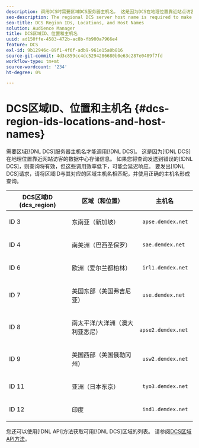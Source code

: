 ```yaml
---
description: 调用DCS时需要区域DCS服务器主机名。 这是因为DCS在地理位置靠近站点访客的数据中心中存储信息。 如果您将查询发送到错误的DCS，则查询将起作用，但这些调用效率低下，并且可能会延迟响应。 要发出DCS请求，请将区域ID与其对应的区域主机名相匹配，然后使用正确的主机名形成查询。
seo-description: The regional DCS server host name is required to make calls to the DCS. This is because the DCS stores information in data centers that are geographically close to site visitors. Your queries will work if you send them to the wrong DCS, but these calls are inefficient and can delay the response. To make a DCS request, match the region ID to its corresponding regional host name and form your query with the proper host name.
seo-title: DCS Region IDs, Locations, and Host Names
solution: Audience Manager
title: DCS区域ID、位置和主机名
uuid: ad150ffe-4583-472b-ac8b-fb900a7966e4
feature: DCS
exl-id: 9b12946c-89f1-4f6f-adb9-961e15a0b816
source-git-commit: 4d3c859cc4dc5294286680b0e63c287e0409f7fd
workflow-type: tm+mt
source-wordcount: '234'
ht-degree: 0%

---
```


# DCS区域ID、位置和主机名 {#dcs-region-ids-locations-and-host-names}

需要区域[!DNL DCS]服务器主机名才能调用[!DNL DCS]。 这是因为[!DNL DCS]在地理位置靠近网站访客的数据中心存储信息。 如果您将查询发送到错误的[!DNL DCS]，则查询将有效，但这些调用效率低下，可能会延迟响应。 要发出[!DNL DCS]请求，请将区域ID与其对应的区域主机名相匹配，并使用正确的主机名形成查询。

<table id="table_643212E4F9C64DFF9443904B01D89CB3"> 
 <thead> 
  <tr> 
   <th colname="col1" class="entry"> DCS区域ID (dcs_region) </th> 
   <th colname="col2" class="entry"> 区域（和位置） </th> 
   <th colname="col3" class="entry"> 主机名 </th> 
  </tr> 
 </thead>
 <tbody> 
  <tr> 
   <td colname="col1"> <p>ID 3 </p> </td> 
   <td colname="col2"> <p>东南亚（新加坡） </p> </td> 
   <td colname="col3"> <p> <code> apse.demdex.net</code> </p> </td> 
  </tr> 
  <tr> 
   <td colname="col1"> <p>ID 4 </p> </td> 
   <td colname="col2"> <p>南美洲（巴西圣保罗） </p> </td> 
   <td colname="col3"> <p> <code> sae.demdex.net</code> </p> </td> 
  </tr> 
  <tr> 
   <td colname="col1"> <p>ID 6 </p> </td> 
   <td colname="col2"> <p>欧洲（爱尔兰都柏林） </p> </td> 
   <td colname="col3"> <p> <code> irl1.demdex.net</code> </p> </td> 
  </tr> 
  <tr> 
   <td colname="col1"> <p>ID 7 </p> </td> 
   <td colname="col2"> <p>美国东部（美国弗吉尼亚） </p> </td> 
   <td colname="col3"> <p> <code> use.demdex.net</code> </p> </td> 
  </tr> 
  <tr> 
   <td colname="col1"> <p>ID 8 </p> </td> 
   <td colname="col2"> <p>南太平洋/大洋洲（澳大利亚悉尼） </p> </td> 
   <td colname="col3"> <p> <code> apse2.demdex.net</code> </p> </td> 
  </tr> 
  <tr> 
   <td colname="col1"> <p>ID 9 </p> </td> 
   <td colname="col2"> <p>美国西部（美国俄勒冈州） </p> </td> 
   <td colname="col3"> <p> <code> usw2.demdex.net</code> </p> </td> 
  </tr> 
  <tr> 
   <td colname="col1"> <p>ID 11 </p> </td> 
   <td colname="col2"> <p>亚洲（日本东京） </p> </td> 
   <td colname="col3"> <p> <code> tyo3.demdex.net</code> </p> </td> 
  </tr>
  <tr> 
   <td colname="col1"> <p>ID 12 </p> </td> 
   <td colname="col2"> <p>印度 </p> </td> 
   <td colname="col3"> <p> <code> ind1.demdex.net</code> </p> </td> 
  </tr> 
 </tbody> 
</table>

您还可以使用[!DNL API]方法获取可用[!DNL DCS]区域的列表。 请参阅[DCS区域API方法](../../../api/rest-api-main/aam-api-dcs-regions.md)。
